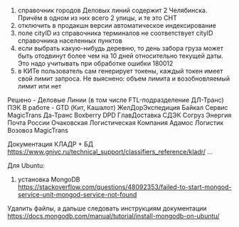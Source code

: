 1) справочник городов Деловых линий содержит 2 Челябинска.
    Причём в одном из них всего 2 улицы, и те это СНТ
2) отключить в продакшн версии автоматическое индексирование
3) поле cityID из справочника терминалов не соответствует cityID справочника населенных пунктов
4) если выбрать какую-нибудь деревню, то день забора груза может быть отодвинут более чем на 10 дней относительно текущей даты.
    Это надо учитывать при обработке ошибки 180012
5) в КИТе пользователь сам генерирует токены, каждый токен имеет свой лимит запроса.
    Не выяснено: объем лимита и возобновляемый лимит или нет

Решено -    Деловые Линии (в том числе FTL-подразделение ДЛ-Транс)
            ПЭК
В работе -  GTD (Кит, Кашалот)
            ЖелДорЭкспедиция
            Байкал Сервис
            MagicTrans
            Да-Транс
            Boxberry
            DPD
            ГлавДоставка
            СДЭК
            Согруз
            Энергия
            Почта России
            Очаковская Логистическая Компания
            Адамос Логистик
            Возовоз
            MagicTrans


Документация КЛАДР + БД https://www.gnivc.ru/technical_support/classifiers_reference/kladr/
...

Для  Ubuntu:
1) установка MongoDB
https://stackoverflow.com/questions/48092353/failed-to-start-mongod-service-unit-mongod-service-not-found

Удалить файлы, а дальше следовать инструкциям документации
https://docs.mongodb.com/manual/tutorial/install-mongodb-on-ubuntu/


